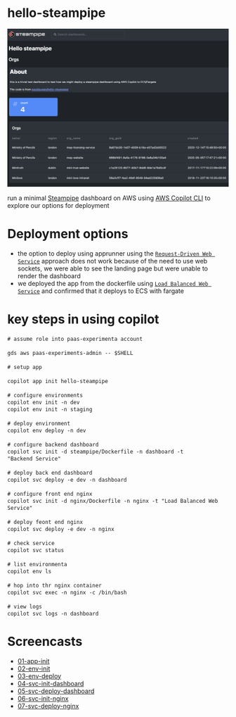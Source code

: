 # hello-steampipe

![](docs/screenshot.png)

run a minimal [Steampipe](https://steampipe.io) dashboard on AWS using [AWS Copilot CLI](https://aws.github.io/copilot-cli/) to explore our options for deployment

# Deployment options

- the option to deploy using apprunner using the [`Request-Driven Web Service`](https://aws.github.io/copilot-cli/docs/concepts/services/#request-driven-web-service) approach does not work because of the need to use web sockets, we were able to see the landing page but were unable to render the dashboard
- we deployed the app from the dockerfile using [`Load Balanced Web Service`](https://aws.github.io/copilot-cli/docs/concepts/services/#load-balanced-web-service) and confirmed that it deploys to ECS with fargate

# key steps in using copilot


```
# assume role into paas-experimenta account

gds aws paas-experiments-admin -- $SHELL

# setup app

copilot app init hello-steampipe

# configure environments 
copilot env init -n dev
copilot env init -n staging

# deploy environment 
copilot env deploy -n dev

# configure backend dashboard 
copilot svc init -d steampipe/Dockerfile -n dashboard -t 
"Backend Service"

# deploy back end dashboard
copilot svc deploy -e dev -n dashboard

# configure front end nginx 
copilot svc init -d nginx/Dockerfile -n nginx -t "Load Balanced Web Service"

# deploy feont end nginx
copilot svc deploy -e dev -n nginx

# check service 
copilot svc status

# list environmenta 
copilot env ls

# hop into thr nginx container
copilot svc exec -n nginx -c /bin/bash

# view logs
copilot svc logs -n dashboard

```

# Screencasts

- [01-app-init](docs/images/01-app-init)
- [02-env-init](docs/images/02-env-init)
- [03-env-deploy](docs/images/03-env-deploy)
- [04-svc-init-dashboard](docs/images/04-svc-init-dashboard)
- [05-svc-deploy-dashboard](docs/images/05-svc-deploy-dashboard)
- [06-svc-init-nginx](docs/images/06-svc-init-nginx)
- [07-svc-deploy-nginx](docs/images/07-svc-deploy-nginx)

